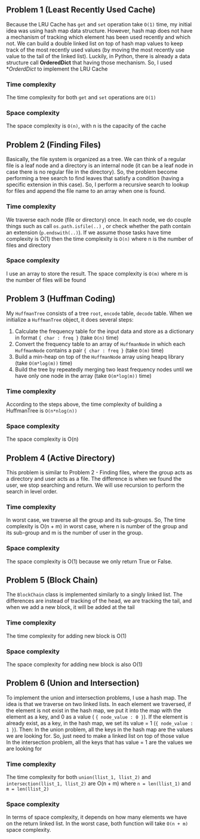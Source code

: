 ## Problem 1 (Least Recently Used Cache)
Because the LRU Cache has `get` and `set` operation take `O(1)` time, my initial idea was using hash map data structure.
However, hash map does not have a mechanism of tracking which element has been used recently and which not. We can build
a double linked list on top of hash map values to keep track of the most recently used values (by moving the most recently
use value to the tail of the linked list). Luckily, in Python, there is already a data structure call **OrderedDict** that 
having those mechanism. So, I used **OrderdDict* to implement the LRU Cache

### Time complexity
The time complexity for both `get` and `set` operations are `O(1)`

### Space complexity
The space complexity is `O(n)`, with n is the capacity of the cache 

## Problem 2 (Finding Files)
Basically, the file system is organized as a tree. We can think of a regular file is a leaf node and a directory is an 
internal node (it can be a leaf node in case there is no regular file in the directory). So, the problem become performing
a tree search to find leaves that satisfy a condition (having a specific extension in this case). So, I perform a recursive
search to lookup for files and append the file name to an array when one is found.


### Time complexity
We traverse each node (file or directory) once. In each node, we do couple things such as call `os.path.isfile(..)` , or check 
 whether the path contain an extension (`p.endswith(..)`). If we assume those tasks have time complexity is O(1) then 
 the time complexity is `O(n)` where n is the number of files and directory

### Space complexity
I use an array to store the result. The space complexity is `O(m)` where m is the number of files will be found 

## Problem 3 (Huffman Coding)

My `HuffmanTree` consists of a tree `root`, `encode` table, `decode` table. When we initialize a `HuffmanTree` object, 
it does several steps:
1. Calculate the frequency table for the input data and store as a dictionary in format `{ char : freq }` (take `O(n)` time)
2. Convert the frequency table to an array of `HuffmanNode` in which each `HuffmanNode` contains a pair `{ char : freq }`
(take `O(m)` time)
3. Build a min-heap on top of the `HuffmanNode` array using heapq library (take `O(m*log(m))` time)
4. Build the tree by repeatedly merging two least frequency nodes until we have only one node in the array (take `O(m*log(m))` time)

### Time complexity
According to the steps above, the time complexity of building a HuffmanTree is `O(n*nlog(n))`    

### Space complexity
The space complexity is O(n)


## Problem 4 (Active Directory)
This problem is similar to Problem 2 - Finding files, where the group acts as a directory and user acts as a file. 
The difference is when we found the user, we stop searching and return. We will use recursion to perform the search in 
level order.
### Time complexity
In worst case, we traverse all the group and its sub-groups. So, The time complexity is O(n + m) in worst case, where 
n is number of the group and its sub-group and m is the number of user in the group.   

### Space complexity
The space complexity is O(1) because we only return True or False.

## Problem 5 (Block Chain)
The `BlockChain` class is implemented similarly to a singly linked list. The differences are instead of tracking of the 
head, we are tracking the tail, and when we add a new block, it will be added at the tail

 ### Time complexity
The time complexity for adding new block is O(1) 

### Space complexity
The space complexity for adding new block is also O(1) 

## Problem 6 (Union and Intersection)
To implement the union and intersection problems, I use a hash map. The idea is that we traverse on two linked lists. 
In each element we traversed, if the element is not exist in the hash map, we put it into the map with the element as
 a key, and 0 as a value ( `{ node_value : 0 }`). If the element is already exist, as a key, in the hash map, we set
 its value = 1 (`{ node_value : 1 }`). Then:
In the union problem, all the keys in the hash map are the values we are looking for. So, just need to make a linked list
on top of those value  
In the intersection problem, all the keys that has value = 1 are the values we are looking for

 ### Time complexity
The time complexity for both `union(llist_1, llist_2)` and `intersection(llist_1, llist_2)`  are O(n + m) where 
`n = len(llist_1)` and  `m = len(llist_2)`

### Space complexity
In terms of space complexity, it depends on how many elements we have on the return linked list. In the worst case, 
both function will take `O(n + m)` space complexity. 